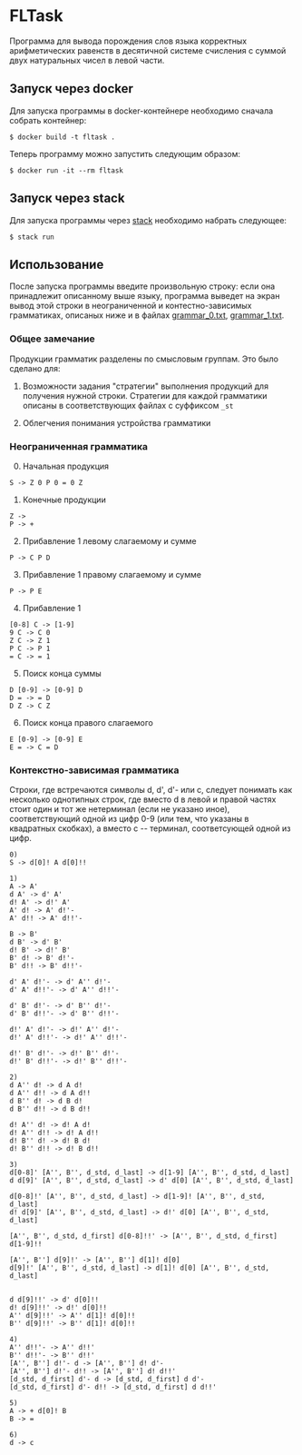 # FLTask
Программа для вывода порождения слов языка корректных арифметических равенств в
десятичной системе счисления с суммой двух натуральных чисел в левой части.

## Запуск через docker
Для запуска программы в docker-контейнере необходимо сначала собрать контейнер:

```
$ docker build -t fltask .
```

Теперь программу можно запустить следующим образом:

```
$ docker run -it --rm fltask
```

## Запуск через stack

Для запуска программы через
[stack](https://docs.haskellstack.org/en/stable/README/) необходимо набрать
следующее:

```
$ stack run
```

## Использование
После запуска программы введите произвольную строку: если она принадлежит
описанному выше языку, программа выведет на экран вывод этой строки в
неограниченной и контестно-зависимых грамматиках, описаных ниже и в файлах
[grammar_0.txt](https://github.com/SergeyKuz1001/FLTask/blob/master/grammar_0.txt),
[grammar_1.txt](https://github.com/SergeyKuz1001/FLTask/blob/master/grammar_1.txt).

### Общее замечание

Продукции грамматик разделены по смысловым группам. Это было сделано для:

1) Возможности задания "стратегии" выполнения продукций для получения нужной
строки. Стратегии для каждой грамматики описаны в соответствующих файлах с
суффиксом `_st`

2) Облегчения понимания устройства грамматики

### Неограниченная грамматика

0) Начальная продукция
```
S -> Z 0 P 0 = 0 Z
```

1) Конечные продукции
```
Z ->
P -> +
```

2) Прибавление 1 левому слагаемому и сумме
```
P -> C P D
```

3) Прибавление 1 правому слагаемому и сумме
```
P -> P E
```

4) Прибавление 1
```
[0-8] C -> [1-9]
9 C -> C 0
Z C -> Z 1
P C -> P 1
= C -> = 1
```

5) Поиск конца суммы
```
D [0-9] -> [0-9] D
D = -> = D
D Z -> C Z
```

6) Поиск конца правого слагаемого
```
E [0-9] -> [0-9] E
E = -> C = D
```

### Контекстно-зависимая грамматика
Строки, где встречаются символы d, d', d'- или c,  следует понимать как
несколько однотипных строк, где вместо d в левой и правой частях стоит один и
тот же нетерминал (если не указано иное), соответствующий одной из цифр 0-9
(или тем, что указаны в квадратных скобках), а вместо c -- терминал,
соответсующей одной из цифр.
```
0)
S -> d[0]! A d[0]!!

1)
A -> A'
d A' -> d' A'
d! A' -> d!' A'
A' d! -> A' d!'-
A' d!! -> A' d!!'-

B -> B'
d B' -> d' B'
d! B' -> d!' B'
B' d! -> B' d!'-
B' d!! -> B' d!!'-

d' A' d!'- -> d' A'' d!'-
d' A' d!!'- -> d' A'' d!!'-

d' B' d!'- -> d' B'' d!'-
d' B' d!!'- -> d' B'' d!!'-

d!' A' d!'- -> d!' A'' d!'-
d!' A' d!!'- -> d!' A'' d!!'-

d!' B' d!'- -> d!' B'' d!'-
d!' B' d!!'- -> d!' B'' d!!'-

2)
d A'' d! -> d A d!
d A'' d!! -> d A d!!
d B'' d! -> d B d!
d B'' d!! -> d B d!!

d! A'' d! -> d! A d!
d! A'' d!! -> d! A d!!
d! B'' d! -> d! B d!
d! B'' d!! -> d! B d!!

3)
d[0-8]' [A'', B'', d_std, d_last] -> d[1-9] [A'', B'', d_std, d_last]
d d[9]' [A'', B'', d_std, d_last] -> d' d[0] [A'', B'', d_std, d_last]

d[0-8]!' [A'', B'', d_std, d_last] -> d[1-9]! [A'', B'', d_std, d_last]
d! d[9]' [A'', B'', d_std, d_last] -> d!' d[0] [A'', B'', d_std, d_last]

[A'', B'', d_std, d_first] d[0-8]!!' -> [A'', B'', d_std, d_first] d[1-9]!!

[A'', B''] d[9]!' -> [A'', B''] d[1]! d[0]
d[9]!' [A'', B'', d_std, d_last] -> d[1]! d[0] [A'', B'', d_std, d_last]


d d[9]!!' -> d' d[0]!!
d! d[9]!!' -> d!' d[0]!!
A'' d[9]!!' -> A'' d[1]! d[0]!!
B'' d[9]!!' -> B'' d[1]! d[0]!!

4)
A'' d!!'- -> A'' d!!'
B'' d!!'- -> B'' d!!'
[A'', B''] d!'- d -> [A'', B''] d! d'-
[A'', B''] d!'- d!! -> [A'', B''] d! d!!'
[d_std, d_first] d'- d -> [d_std, d_first] d d'-
[d_std, d_first] d'- d!! -> [d_std, d_first] d d!!'

5)
A -> + d[0]! B
B -> =

6)
d -> c
```
